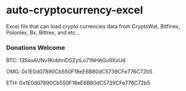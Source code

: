 # auto-cryptocurrency-excel
Excel file that can load crypto currencies data from CryptoWat, Bitfinex, Poloniex, Bx, Bittrex, and etc...

### Donations Welcome	 ###

BTC:	13SsoAUNv1KobhnDSZytLo71NHAGu9XxUd

OMG:	0x1E0d07890Cb550F18eE6B80dC5739CFe776C72b5

ETH:	0x1E0d07890Cb550F18eE6B80dC5739CFe776C72b5
